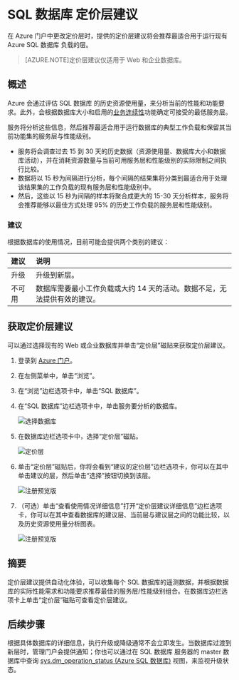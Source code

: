 <properties
   pageTitle="Azure SQL 数据库 的定价层建议"
   description="在 Azure 门户中更改定价层时，提供的定价层建议将会推荐最适合用于运行现有 Azure SQL 数据库 负载的层。"
   services="sql-database"
   documentationCenter=""
   authors="stevestein"
   manager="jeffreyg"
   editor="monicar"/>

<tags
   ms.service="sql-database"
   ms.date="04/29/2015"
   wacn.date="06/30/2015"/>

# SQL 数据库 定价层建议 

在 Azure 门户中更改定价层时，提供的定价层建议将会推荐最适合用于运行现有 Azure SQL 数据库 负载的层。

> [AZURE.NOTE]定价层建议仅适用于 Web 和企业数据库。


## 概述

Azure 会通过评估 SQL 数据库 的历史资源使用量，来分析当前的性能和功能要求。此外，会根据数据库大小和启用的[业务连续性](https://msdn.microsoft.com/zh-cn/library/azure/hh852669.aspx)功能确定可接受的最低服务层。

服务将分析这些信息，然后推荐最适合用于运行数据库的典型工作负载和保留其当前功能集的服务层与性能级别。

- 服务将会调查过去 15 到 30 天的历史数据（资源使用量、数据库大小和数据库活动），并在消耗资源数量与当前可用服务层和性能级别的实际限制之间执行比较。
- 数据将以 15 秒为间隔进行分析，每个间隔的结果集将分类到最适合用于处理该结果集的工作负载的现有服务层和性能级别中。
- 然后，这些以 15 秒为间隔的样本将聚合成更大的 15-30 天分析样本，服务将会推荐能够以最佳方式处理 95% 的历史工作负载的服务层和性能级别。

### 建议

根据数据库的使用情况，目前可能会提供两个类别的建议：


| 建议 | 说明 |
| :--- | :--- |
| 升级 | 升级到新层。 |
| 不可用 | 数据库需要最小工作负载或大约 14 天的活动。数据不足，无法提供有效的建议。 |

## 获取定价层建议

可以通过选择现有的 Web 或企业数据库并单击“定价层”磁贴来获取定价层建议。

1. 登录到 [Azure 门户](https://manage.windowsazure.cn/)。
2. 在左侧菜单中，单击“浏览”。
3. 在“浏览”边栏选项卡中，单击“SQL 数据库”。
4. 在“SQL 数据库”边栏选项卡中，单击服务要分析的数据库。

    ![选择数据库][1]

5. 在数据库边栏选项卡中，选择“定价层”磁贴。

    ![定价层][2]


7. 单击“定价层”磁贴后，你将会看到“建议的定价层”边栏选项卡，你可以在其中单击建议的层，然后单击“选择”按钮切换到该层。

    ![注册预览版][4]

8. （可选）单击“查看使用情况详细信息”打开“定价层建议详细信息”边栏选项卡，你可以在其中查看数据库的建议层、当前层与建议层之间的功能比较，以及历史资源使用量分析图表。

    ![注册预览版][5]



## 摘要

定价层建议提供自动化体验，可以收集每个 SQL 数据库的遥测数据，并根据数据库的实际性能需求和功能要求推荐最佳的服务层/性能级别组合。在数据库边栏选项卡上单击“定价层”磁贴可查看定价层建议。



## 后续步骤

根据具体数据库的详细信息，执行升级或降级通常不会立即发生。当数据库过渡到新层时，管理门户会提供通知；你也可以通过在 SQL 数据库 服务器的 master 数据库中查询 [sys.dm_operation_status (Azure SQL 数据库)](https://msdn.microsoft.com/zh-cn/library/dn270022.aspx) 视图，来监视升级状态。


<!--Image references-->


[1]: ./media/sql-database-pricing-tier-recommendations/select-database.png
[2]: ./media/sql-database-pricing-tier-recommendations/pricing-tier.png
[3]: ./media/sql-database-pricing-tier-recommendations/preview-sign-up.png
[4]: ./media/sql-database-pricing-tier-recommendations/choose-pricing-tier.png
[5]: ./media/sql-database-pricing-tier-recommendations/usage-details.png

<!---HONumber=61-->